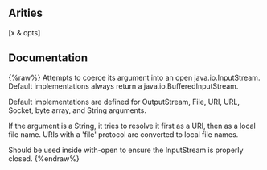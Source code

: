 ## Arities
[x & opts]

## Documentation
{%raw%}
Attempts to coerce its argument into an open java.io.InputStream.
   Default implementations always return a java.io.BufferedInputStream.

   Default implementations are defined for OutputStream, File, URI, URL,
   Socket, byte array, and String arguments.

   If the argument is a String, it tries to resolve it first as a URI, then
   as a local file name.  URIs with a 'file' protocol are converted to
   local file names.

   Should be used inside with-open to ensure the InputStream is properly
   closed.
{%endraw%}
